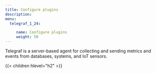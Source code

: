 ```yaml
---
title: Configure plugins
description:
menu:
  telegraf_1_24:

     name: Configure plugins
     weight: 50
---
```


Telegraf is a server-based agent for collecting and sending metrics and events from databases, systems, and IoT sensors.

{{< children hlevel="h2" >}}
